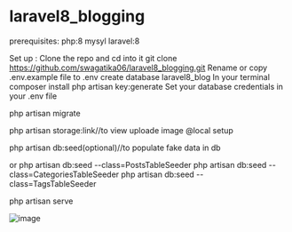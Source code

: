 # laravel8_blogging

prerequisites:
php:8
mysyl
laravel:8

Set up :
Clone the repo and cd into it
    git clone https://github.com/swagatika06/laravel8_blogging.git
Rename or copy .env.example file to .env
create database laravel8_blog
In your terminal composer install
php artisan key:generate
Set your database credentials in your .env file

php artisan migrate

php artisan storage:link//to view uploade image @local setup

php artisan db:seed(optional)//to populate fake data in db

or
php artisan db:seed --class=PostsTableSeeder
php artisan db:seed --class=CategoriesTableSeeder
php artisan db:seed --class=TagsTableSeeder

php artisan serve

![image](https://user-images.githubusercontent.com/73284415/232738152-6041d368-d371-4d4e-977b-2f3ecfbf39a4.png)
